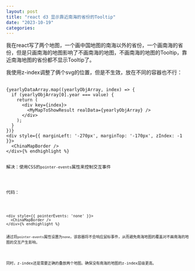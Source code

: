 ```yaml
---
layout: post
title: "react d3 显示靠近南海的省份的Tooltip"
date: "2023-10-19"
categories: 
---
```

<p>我在react写了两个地图，一个画中国地图的南海以外的省份，一个画南海的省份，但是只画南海的地图影响了不画南海的地图，不画南海的地图的Tooltip，靠近南海地图的省份都不显示Tooltip了。</p>

<p>我使用z-index调整了俩个svg的位置，但是不生效，放在不同的容器也不行：<br />
&nbsp;</p>

<pre>
<code>{yearlyDataArray.map((yearlyObjArray, index) =&gt; {
  if (yearlyObjArray[0].year === value) {
    return (
      &lt;div key={index}&gt;
        &lt;MyMapToShowResult realData={yearlyObjArray} /&gt;
      &lt;/div&gt;
    );
  }
})}
&lt;div style={{ marginLeft: &#39;-270px&#39;, marginTop: &#39;-170px&#39;, zIndex: -1 }}&gt;
  &lt;ChinaMapBorder /&gt;
&lt;/div&gt;{% endhighlight %}

<p>解决：使用CSS的<code>pointer-events</code>属性来控制交互事件</p>

<p>代码：</p>

<pre>
<code>&lt;div style={{ pointerEvents: &#39;none&#39; }}&gt;
  &lt;ChinaMapBorder /&gt;
&lt;/div&gt;{% endhighlight %}

<p>通过将<code>pointer-events</code>属性设置为<code>none</code>，该容器将不会响应鼠标事件，从而避免南海地图的覆盖对不画南海的地图的交互产生影响。</p>

<p>同时，z-index还是需要正确的叠放两个地图。确保没有南海的地图的z-index层级更高。</p>

